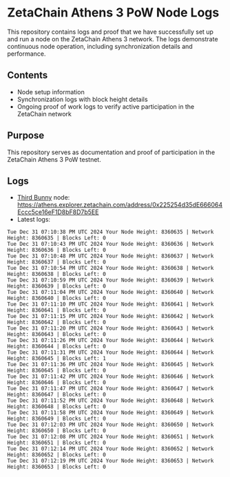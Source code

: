 # ZetaChain Athens 3 PoW Node Logs
This repository contains logs and proof that we have successfully set up and run a node on the ZetaChain Athens 3 network. The logs demonstrate continuous node operation, including synchronization details and performance.

## Contents
- Node setup information
- Synchronization logs with block height details
- Ongoing proof of work logs to verify active participation in the ZetaChain network

## Purpose
This repository serves as documentation and proof of participation in the ZetaChain Athens 3 PoW testnet.

## Logs

- [Third Bunny](https://thirdbunny.xyz/) node: https://athens.explorer.zetachain.com/address/0x225254d35dE666064Eccc5ce16eF1D8bF8D7b5EE
- Latest logs:
```
Tue Dec 31 07:10:38 PM UTC 2024 Your Node Height: 8360635 | Network Height: 8360635 | Blocks Left: 0
Tue Dec 31 07:10:43 PM UTC 2024 Your Node Height: 8360636 | Network Height: 8360636 | Blocks Left: 0
Tue Dec 31 07:10:48 PM UTC 2024 Your Node Height: 8360637 | Network Height: 8360637 | Blocks Left: 0
Tue Dec 31 07:10:54 PM UTC 2024 Your Node Height: 8360638 | Network Height: 8360638 | Blocks Left: 0
Tue Dec 31 07:10:59 PM UTC 2024 Your Node Height: 8360639 | Network Height: 8360639 | Blocks Left: 0
Tue Dec 31 07:11:04 PM UTC 2024 Your Node Height: 8360640 | Network Height: 8360640 | Blocks Left: 0
Tue Dec 31 07:11:10 PM UTC 2024 Your Node Height: 8360641 | Network Height: 8360641 | Blocks Left: 0
Tue Dec 31 07:11:15 PM UTC 2024 Your Node Height: 8360642 | Network Height: 8360642 | Blocks Left: 0
Tue Dec 31 07:11:20 PM UTC 2024 Your Node Height: 8360643 | Network Height: 8360643 | Blocks Left: 0
Tue Dec 31 07:11:26 PM UTC 2024 Your Node Height: 8360644 | Network Height: 8360644 | Blocks Left: 0
Tue Dec 31 07:11:31 PM UTC 2024 Your Node Height: 8360644 | Network Height: 8360645 | Blocks Left: 1
Tue Dec 31 07:11:36 PM UTC 2024 Your Node Height: 8360645 | Network Height: 8360645 | Blocks Left: 0
Tue Dec 31 07:11:42 PM UTC 2024 Your Node Height: 8360646 | Network Height: 8360646 | Blocks Left: 0
Tue Dec 31 07:11:47 PM UTC 2024 Your Node Height: 8360647 | Network Height: 8360647 | Blocks Left: 0
Tue Dec 31 07:11:52 PM UTC 2024 Your Node Height: 8360648 | Network Height: 8360648 | Blocks Left: 0
Tue Dec 31 07:11:58 PM UTC 2024 Your Node Height: 8360649 | Network Height: 8360649 | Blocks Left: 0
Tue Dec 31 07:12:03 PM UTC 2024 Your Node Height: 8360650 | Network Height: 8360650 | Blocks Left: 0
Tue Dec 31 07:12:08 PM UTC 2024 Your Node Height: 8360651 | Network Height: 8360651 | Blocks Left: 0
Tue Dec 31 07:12:14 PM UTC 2024 Your Node Height: 8360652 | Network Height: 8360652 | Blocks Left: 0
Tue Dec 31 07:12:19 PM UTC 2024 Your Node Height: 8360653 | Network Height: 8360653 | Blocks Left: 0
```
